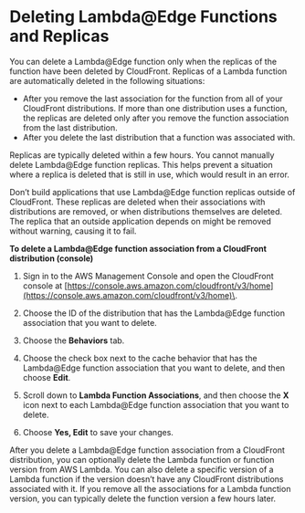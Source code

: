# Deleting Lambda@Edge Functions and Replicas<a name="lambda-edge-delete-replicas"></a>

You can delete a Lambda@Edge function only when the replicas of the function have been deleted by CloudFront\. Replicas of a Lambda function are automatically deleted in the following situations:
+ After you remove the last association for the function from all of your CloudFront distributions\. If more than one distribution uses a function, the replicas are deleted only after you remove the function association from the last distribution\.
+ After you delete the last distribution that a function was associated with\.

Replicas are typically deleted within a few hours\. You cannot manually delete Lambda@Edge function replicas\. This helps prevent a situation where a replica is deleted that is still in use, which would result in an error\.

Don’t build applications that use Lambda@Edge function replicas outside of CloudFront\. These replicas are deleted when their associations with distributions are removed, or when distributions themselves are deleted\. The replica that an outside application depends on might be removed without warning, causing it to fail\.

**To delete a Lambda@Edge function association from a CloudFront distribution \(console\)**

1. Sign in to the AWS Management Console and open the CloudFront console at [https://console.aws.amazon.com/cloudfront/v3/home](https://console.aws.amazon.com/cloudfront/v3/home)\.

1. Choose the ID of the distribution that has the Lambda@Edge function association that you want to delete\.

1. Choose the **Behaviors** tab\.

1. Choose the check box next to the cache behavior that has the Lambda@Edge function association that you want to delete, and then choose **Edit**\.

1. Scroll down to **Lambda Function Associations**, and then choose the **X** icon next to each Lambda@Edge function association that you want to delete\.

1. Choose **Yes, Edit** to save your changes\.

After you delete a Lambda@Edge function association from a CloudFront distribution, you can optionally delete the Lambda function or function version from AWS Lambda\. You can also delete a specific version of a Lambda function if the version doesn’t have any CloudFront distributions associated with it\. If you remove all the associations for a Lambda function version, you can typically delete the function version a few hours later\.